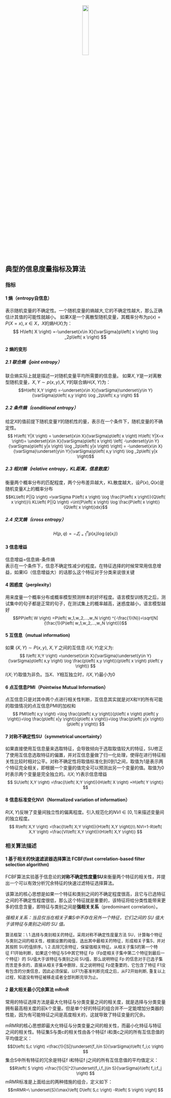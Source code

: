 <center><img src="https://s2.ax1x.com/2019/12/21/QvumPx.jpg" width="20%"></center>

## 典型的信息度量指标及算法

### 指标

#### 1 熵（entropy自信息）
表示随机变量的不确定性。一个随机变量的熵越大,它的不确定性越大，那么正确估计其值的可能性就越小。
如果X是一个离散型随机变量，其概率分布为$p(x)=P(X=x), x∈X$，$X$的熵$H(X)$为：$$
H\left( X \right) =-\underset{x\in X}{\varSigma}p\left( x \right) \log _2p\left( x \right) $$

#### 2 熵的变形
##### 2.1 联合熵（joint entropy）
联合熵实际上就是描述一对随机变量平均所需要的信息量。
如果$X,Y$是一对离散型随机变量，$X,Y\sim p(x,y)$,$X,Y$的联合熵$H(X,Y)$为：
<font size=2>
$$H\left( X,Y \right) =-\underset{x\in X}{\varSigma}\underset{y\in Y}{\varSigma}p\left( x,y \right) \log _2p\left( x,y \right) $$
</font>

##### 2.2 条件熵（conditional entropy）
给定$X$的值前提下随机变量$Y$的随机性的量，表示在一个条件下，随机变量的不确定性。
<font size=2>
$$ H\left( Y|X \right) = \underset{x\in X}{\varSigma}p\left( x \right) H\left( Y|X=x \right)= \underset{x\in X}{\varSigma}p\left( x \right) \left[ -\underset{y\in Y}{\varSigma}p\left( y|x \right) \log _2p\left( y|x \right) \right]
= -\underset{x\in X}{\varSigma}\underset{y\in Y}{\varSigma}p\left( x,y \right) \log _2p\left( y|x \right)$$
</font>

##### 2.3 相对熵（relative entropy，KL距离，信息散度）
衡量两个概率分布的匹配程度，两个分布差异越大，KL散度越大，设$P(x),Q(x)$是随机变量$X$上的概率分布
<font size=2>
$$KL\left( P||Q \right) =\varSigma P\left( x \right) \log \frac{P\left( x \right)}{Q\left( x \right)}\\
KL\left( P||Q \right) =\int{P\left( x \right) \log \frac{P\left( x \right)}{Q\left( x \right)}dx}$$
</font>

##### 2.4 交叉熵（cross entropy）

$$ H\left( p,q \right) =-\varSigma _{i=1}^{n}p\left( x_i \right) \log \left( q\left( x_i \right) \right) $$


#### 3 信息增益
信息增益=信息熵-条件熵    \
表示在一个条件下，信息不确定性减少的程度。在特征选择的时候常常用信息增益，如果IG（信息增益大）的话那么这个特征对于分类来说很关键

#### 4 困惑度（perplexity）
用来度量一个概率分布或概率模型预测样本的好坏程度。语言模型训练完之后，测试集中的句子都是正常的句子，在测试集上的概率越高，迷惑度越小，语言模型越好
<font size=2>
$$PP\left( W \right) =P\left( w_1,w_2,...,w_N \right) ^{-\frac{1}{N}}=\sqrt[N]{\frac{1}{P\left( w_1,w_2,...,w_N \right)}}$$
</font>

#### 5 互信息（mutual information)
如果 $(X, Y) \sim P(x, y)$, $X, Y$ 之间的互信息 $I(X; Y)$定义为:
<font size=2>
$$
I\left( X;Y \right) =\underset{x\in X}{\varSigma}\underset{y\in Y}{\varSigma}p\left( x,y \right) \log \frac{p\left( x,y \right)}{p\left( x \right) p\left( y \right)}
$$
</font>
 $I (X; Y)$取值为非负。当$X、Y$相互独立时，$I(X,Y)$最小为0

#### 6 点互信息PMI（Pointwise Mutual Information）
 点互信息只是对其中两个点进行相关性判断，互信息其实就是对X和Y的所有可能的取值情况的点互信息PMI的加权和
 <font size=2>
 $$
PMI\left( x;y \right) =\log \frac{p\left( x,y \right)}{p\left( x \right) p\left( y \right)}=\log \frac{p\left( x|y \right)}{p\left( x \right)}=\log \frac{p\left( y|x \right)}{p\left( y \right)}
$$
</font>

#### 7 对称不确定性SU（symmetrical uncertainty）
如果直接使用互信息量来选取特征，会导致倾向于选取取值较大的特征，SU修正了使用互信息选取特征的偏置，并对互信息量做了归一化处理，使得在进行特征相关性比较时相对公平。对称不确定性将取值标准化到0到1之间，取值为1是表示两个特征完全相关，即根据一个变量的值完全可以预测出另一个变量的值。取值为0时表示两个变量是完全独立的。$I(X;Y)$表示信息增益
<font size=2>$$
SU\left( X,Y \right) =\frac{I\left( X;Y \right)}{H\left( X \right) +H\left( Y \right)}
$$</font>

#### 8 信息标准变化NVI（Normalized variation of information）
$R(X,Y)$反映了变量间独立性的偏离程度。引入规范化的$NVI∈[0,1]$来描述变量间的独立程度。
<font size=2>
$$
R\left( X,Y \right) =\frac{I\left( X;Y \right)}{H\left( X,Y \right)}\\
NVI=1-R\left( X,Y \right) =\frac{VI\left( X,Y \right)}{H\left( X,Y \right)}
$$
</font>

### 相关算法描述
#### 1 基于相关的快速滤波器选择算法 FCBF(fast correlation-based filter selection algorithm)
FCBF算法实验基于信息论的**对称不确定性度量SU**来衡量两个特征的相关性，并提出一个可以有效分析冗余特征的快速过滤特征选择算法。

该算法的核心思想是如果一个特征和类别之间的不确定程度很高，且它与已选特征之间的不确定性程度很低，那么这个特征就是重要的，该特征将给分类性能带来更多的信息含量，即特征与类别之间是**强相关关系**（predominant correlation）。

*强相关关系：当且仅当在相关子集S中不存在另外一个特征，它们之间的 SU 值大于该特征与类别之间的 SU 值。*

<font size=2>
算法框架：\
1.选择与类别相关的特征。采用对称不确定性度量方法 SU，计算每个特征与类别之间的相关性，根据设置的阈值，选出其中最相关的特征，形成相关子集S，并对其按照 SU的值排序。\
2.去除冗余特征，保留强相关特征。从相关子集S的第一个特征 F1开始判断，如果这个特征与S中其它特征 Fp（Fp是相关子集中第二个特征到最后一个特征）的 SU值大于该特征与类别之间 SU值，那么说明特征 Fp 的信息对于已选子集而言是多余的，直接从相关子集中删除，反之说明特征 Fp是重要的，它包含了特征 F1没有包含的分类信息，因此必须保留。以F1为基准判断完成之后，从F2开始判断, 重复以上过程，知道没有特征被移走或者全部判断完毕为止。
</font>

#### 2 最大相关最小冗余算法 mRmR
常用的特征选择方法是最大化特征与分类变量之间的相关度，就是选择与分类变量拥有最高相关度的前k个变量。但是单个好的特征的组合并不一定能增加分类器的性能，因为有可能特征之间是高度相关的，这就导致了特征变量的冗余。

mRMR的核心思想即最大化特征与分类变量之间的相关性，而最小化特征与特征之间的相关性。特征集S与类c的相关性由各个特征f i和类c之间的所有互信息值的平均值定义：
<font size=2>
$$D\left( S,c \right) =\frac{1}{|S|}\underset{f_i\in S}{\varSigma}I\left( f_i;c \right) $$
</font>
集合S中所有特征的冗余是特征f i和特征f j之间的所有互信息值的平均值定义：
<font size=2>
$$R\left( S \right) =\frac{1}{|S|^2}\underset{f_i,f_j\in S}{\varSigma}I\left( f_i;f_j \right)  $$
</font>
mRMR标准是上面给出的两种措施的组合，定义如下：
<font size=2>
$$mRMR=\ \underset{S}{\max}\left[ D\left( S,c \right) -R\left( S \right) \right] $$
</font>
